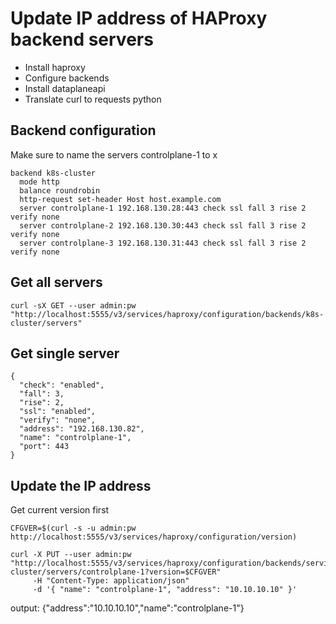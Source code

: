# Update IP address of HAProxy backend servers

* Install haproxy
* Configure backends
* Install dataplaneapi
* Translate curl to requests python

## Backend configuration

Make sure to name the servers controlplane-1 to x

```
backend k8s-cluster
  mode http
  balance roundrobin
  http-request set-header Host host.example.com
  server controlplane-1 192.168.130.28:443 check ssl fall 3 rise 2 verify none
  server controlplane-2 192.168.130.30:443 check ssl fall 3 rise 2 verify none
  server controlplane-3 192.168.130.31:443 check ssl fall 3 rise 2 verify none
```

## Get all servers

```curl -sX GET --user admin:pw "http://localhost:5555/v3/services/haproxy/configuration/backends/k8s-cluster/servers"```

## Get single server

```curl -sX GET   --user admin:pw   "http://localhost:5555/v3/services/haproxy/configuration/backends/k8s-cluster/servers/controlplane-1"
{
  "check": "enabled",
  "fall": 3,
  "rise": 2,
  "ssl": "enabled",
  "verify": "none",
  "address": "192.168.130.82",
  "name": "controlplane-1",
  "port": 443
}
```

## Update the IP address

Get current version first
```
CFGVER=$(curl -s -u admin:pw http://localhost:5555/v3/services/haproxy/configuration/version)

curl -X PUT --user admin:pw "http://localhost:5555/v3/services/haproxy/configuration/backends/services-cluster/servers/controlplane-1?version=$CFGVER" 
     -H "Content-Type: application/json" 
     -d '{ "name": "controlplane-1", "address": "10.10.10.10" }'
```

output: {"address":"10.10.10.10","name":"controlplane-1"}
